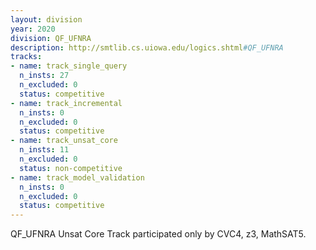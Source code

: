 ```yaml
---
layout: division
year: 2020
division: QF_UFNRA
description: http://smtlib.cs.uiowa.edu/logics.shtml#QF_UFNRA
tracks:
- name: track_single_query
  n_insts: 27
  n_excluded: 0
  status: competitive
- name: track_incremental
  n_insts: 0
  n_excluded: 0
  status: competitive
- name: track_unsat_core
  n_insts: 11
  n_excluded: 0
  status: non-competitive
- name: track_model_validation
  n_insts: 0
  n_excluded: 0
  status: competitive
---
```

QF_UFNRA Unsat Core Track participated only by CVC4, z3, MathSAT5.
